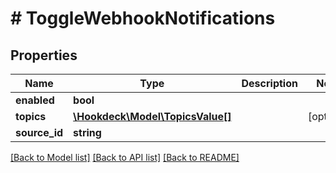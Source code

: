 # # ToggleWebhookNotifications

## Properties

Name | Type | Description | Notes
------------ | ------------- | ------------- | -------------
**enabled** | **bool** |  |
**topics** | [**\Hookdeck\Model\TopicsValue[]**](TopicsValue.md) |  | [optional]
**source_id** | **string** |  |

[[Back to Model list]](../../README.md#models) [[Back to API list]](../../README.md#endpoints) [[Back to README]](../../README.md)
